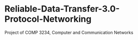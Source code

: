 # Reliable-Data-Transfer-3.0-Protocol-Networking
Project of COMP 3234, Computer and Communication Networks
